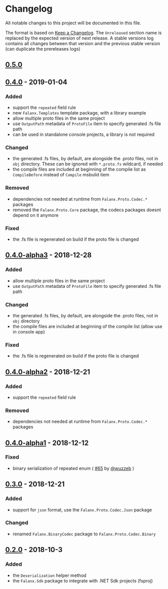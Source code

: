 # Changelog

All notable changes to this project will be documented in this file.

The format is based on [Keep a Changelog](https://keepachangelog.com/en/1.0.0/).
The `Unreleased` section name is replaced by the expected version of next release. A stable versions log contains all changes between that version and the previous stable version (can duplicate the prereleases logs)

<a name="v0.5.0"></a>
## [0.5.0]

<a name="v0.4.0"></a>
## [0.4.0] - 2019-01-04

### Added
- support the `repeated` field rule
- new `Falanx.Templates` template package, with a library example
- allow multiple proto files in the same project
- use `OutputPath` metadata of `ProtoFile` item to specify generated .fs file path
- can be used in standalone console projects, a library is not required

### Changed
- the generated .fs files, by default, are alongside the .proto files, not in `obj` directory. These can be ignored with `*.proto.fs` wildcard, if needed
- the compile files are included at beginning of the compile list as `CompileBefore` instead of `Compile` msbuild item

### Removed
- dependencies not needed at runtime from `Falanx.Proto.Codec.*` packages
- removed the `Falanx.Proto.Core` package, the codecs packages doesnt depend on it anymore

### Fixed
- the .fs file is regenerated on build if the proto file is changed

<a name="v0.4.0-alpha3"></a>
## [0.4.0-alpha3] - 2018-12-28

### Added
- allow multiple proto files in the same project
- use `OutputPath` metadata of `ProtoFile` item to specify generated .fs file path

### Changed
- the generated .fs files, by default, are alongside the .proto files, not in `obj` directory
- the compile files are included at beginning of the compile list (allow use in console app)

### Fixed
- the .fs file is regenerated on build if the proto file is changed

<a name="v0.4.0-alpha2"></a>
## [0.4.0-alpha2] - 2018-12-21

### Added
- support the `repeated` field rule

### Removed
- dependencies not needed at runtime from `Falanx.Proto.Codec.*` packages

<a name="v0.4.0-alpha1"></a>
## [0.4.0-alpha1] - 2018-12-12

### Fixed
- binary serialization of repeated enum ( [#65](https://github.com/jet/falanx/pull/65) by [@wuzzeb](https://github.com/wuzzeb) )

<a name="v0.3.0"></a>
## [0.3.0] - 2018-12-21

### Added
- support for `json` format, use the `Falanx.Proto.Codec.Json` package

### Changed
- renamed `Falanx.BinaryCodec` package to `Falanx.Proto.Codec.Binary`

<a name="v0.2.0"></a>
## [0.2.0] - 2018-10-3

### Added
- the `Deserialization` helper method
- the `Falanx.Sdk` package to integrate with .NET Sdk projects (fsproj)

[0.5.0]: https://github.com/jet/falanx/compare/v0.4.0...HEAD
[0.4.0]: https://github.com/jet/falanx/compare/v0.3.0...v0.4.0
[0.4.0-alpha3]: https://github.com/jet/falanx/compare/v0.4.0-alpha2...v0.4.0-alpha3
[0.4.0-alpha2]: https://github.com/jet/falanx/compare/v0.4.0-alpha1...v0.4.0-alpha2
[0.4.0-alpha1]: https://github.com/jet/falanx/compare/v0.3.0...v0.4.0-alpha1
[0.3.0]: https://github.com/jet/falanx/compare/v0.2.0...v0.3.0
[0.2.0]: https://github.com/jet/falanx/compare/22743b53ac81e4f91df68cd9fbdea7086d88e746...v0.2.0
